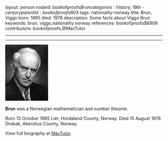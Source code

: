 layout: person
nodeid: bookofproofs$Brun
categories: history,19th-century
parentid: bookofproofs$603
tags: nationality-norway
title: Brun, Viggo
born: 1885
died: 1978
description: Some facts about Viggo Brun
keywords: brun, viggo,nationality norway
references: bookofproofs$6909
contributors: bookofproofs,@MacTutor

---


---

![Brun.jpg](https://github.com/bookofproofs/bookofproofs.github.io/blob/main/_sources/_assets/images/portraits/Brun.jpg?raw=true)

**Brun** was a Norwegian mathematician and number theorist.

Born 13 October 1885 Lier, Hordaland County, Norway. Died 15 August 1978 Drobak, Akershus County, Norway.


View full biography at [MacTutor](https://mathshistory.st-andrews.ac.uk/Biographies/Brun/).